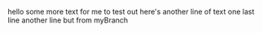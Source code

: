 hello
some more text for me to test out
here's another line of text
one last line
another line but from myBranch
